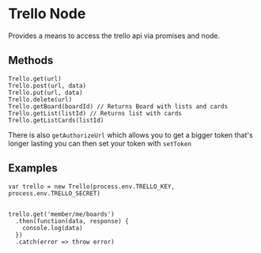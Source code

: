 Trello Node
=====

Provides a means to access the trello api via promises and node.

## Methods

```
Trello.get(url)
Trello.post(url, data)
Trello.put(url, data)
Trello.delete(url)
Trello.getBoard(boardId) // Returns Board with lists and cards
Trello.getList(listId) // Returns list with cards
Trello.getListCards(listId)
```

There is also `getAuthorizeUrl` which allows you to get a bigger token that's longer lasting
you can then set your token with `setToken`

## Examples

```
var trello = new Trello(process.env.TRELLO_KEY, process.env.TRELLO_SECRET)


trello.get('member/me/boards')
  .then(function(data, response) {
    console.log(data)
  })
  .catch(error => throw error)
```
